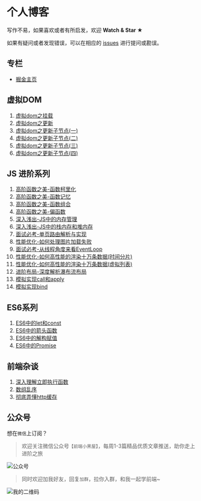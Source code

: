 # 个人博客

写作不易，如果喜欢或者有所启发，欢迎 **Watch & Star ★**

如果有疑问或者发现错误，可以在相应的 [issues](https://github.com/chenqf/frontEndBlog/issues) 进行提问或勘误。

## 专栏

+ [掘金主页](https://juejin.im/user/5c6e666be51d457fd033e984/posts)

## 虚拟DOM

1. [虚拟dom之挂载](https://github.com/chenqf/frontEndBlog/issues/22)
2. [虚拟dom之更新](https://github.com/chenqf/frontEndBlog/issues/23)
3. [虚拟dom之更新子节点(一)](https://github.com/chenqf/frontEndBlog/issues/24)
4. [虚拟dom之更新子节点(二)](https://github.com/chenqf/frontEndBlog/issues/25)
5. [虚拟dom之更新子节点(三)](https://github.com/chenqf/frontEndBlog/issues/26)
6. [虚拟dom之更新子节点(四)](https://github.com/chenqf/frontEndBlog/issues/27)

## JS 进阶系列

1. [高阶函数之美-函数柯里化](https://github.com/chenqf/frontEndBlog/issues/10)
2. [高阶函数之美-函数记忆](https://github.com/chenqf/frontEndBlog/issues/1)
3. [高阶函数之美-函数组合](https://github.com/chenqf/frontEndBlog/issues/13)
4. [高阶函数之美-偏函数](https://github.com/chenqf/frontEndBlog/issues/21)
5. [深入浅出-JS中的内存管理](https://github.com/chenqf/frontEndBlog/issues/8)
6. [深入浅出-JS中的栈内存和堆内存](https://github.com/chenqf/frontEndBlog/issues/9)
7. [面试必考-单页路由解析与实现](https://github.com/chenqf/frontEndBlog/issues/11)
8. [性能优化-如何处理图片加载失败](https://github.com/chenqf/frontEndBlog/issues/12)
9. [面试必考-从线程角度来看EventLoop](https://github.com/chenqf/frontEndBlog/issues/14)
10. [性能优化-如何高性能的渲染十万条数据(时间分片)](https://github.com/chenqf/frontEndBlog/issues/15)
11. [性能优化-如何高性能的渲染十万条数据(虚拟列表)](https://github.com/chenqf/frontEndBlog/issues/16)
12. [进阶布局-深度解析瀑布流布局](https://github.com/chenqf/frontEndBlog/issues/17)
13. [模拟实现call和apply](https://github.com/chenqf/frontEndBlog/issues/20)
14. [模拟实现bind](https://github.com/chenqf/frontEndBlog/issues/19)

## ES6系列

1. [ES6中的let和const](https://github.com/chenqf/frontEndBlog/issues/2)
2. [ES6中的箭头函数](https://github.com/chenqf/frontEndBlog/issues/4)
3. [ES6中的解构赋值](https://github.com/chenqf/frontEndBlog/issues/6)
4. [ES6中的Promise](https://github.com/chenqf/frontEndBlog/issues/7)

## 前端杂谈

1. [深入理解立即执行函数](https://github.com/chenqf/frontEndBlog/issues/3)
2. [数组乱序](https://github.com/chenqf/frontEndBlog/issues/5)
3. [彻底弄懂http缓存](https://github.com/chenqf/frontEndBlog/issues/18)

## 公众号

想在`微信`上订阅？

> 欢迎关注微信公众号`【前端小黑屋】`，每周1-3篇精品优质文章推送，助你走上进阶之旅

![公众号](https://raw.githubusercontent.com/chenqf/frontEndBlog/master/gongzhonghao_sou.png)

> 同时欢迎加我好友，回复`加群`，拉你入群，和我一起学前端~

![我的二维码](https://raw.githubusercontent.com/chenqf/frontEndBlog/master/wo-sm.png)
